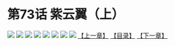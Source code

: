 # 第73话 紫云翼（上）
![](https://mhpic.xiaomingtaiji.net/comic/D/斗破苍穹拆分版/73话/1.jpg-zymk.middle.webp)
![](https://mhpic.xiaomingtaiji.net/comic/D/斗破苍穹拆分版/73话/2.jpg-zymk.middle.webp)
![](https://mhpic.xiaomingtaiji.net/comic/D/斗破苍穹拆分版/73话/3.jpg-zymk.middle.webp)
![](https://mhpic.xiaomingtaiji.net/comic/D/斗破苍穹拆分版/73话/4.jpg-zymk.middle.webp)
![](https://mhpic.xiaomingtaiji.net/comic/D/斗破苍穹拆分版/73话/5.jpg-zymk.middle.webp)
![](https://mhpic.xiaomingtaiji.net/comic/D/斗破苍穹拆分版/73话/6.jpg-zymk.middle.webp)
![](https://mhpic.xiaomingtaiji.net/comic/D/斗破苍穹拆分版/73话/7.jpg-zymk.middle.webp)
![](https://mhpic.xiaomingtaiji.net/comic/D/斗破苍穹拆分版/73话/8.jpg-zymk.middle.webp)
[【上一章】](./72.md)
[【目录】](./READMD.md)
[【下一章】](./74.md)
